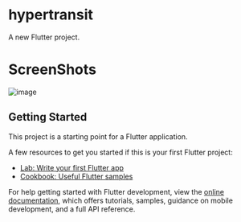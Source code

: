 # hypertransit

A new Flutter project.

# ScreenShots 
![image](https://github.com/user-attachments/assets/044a18c1-89a0-4222-95e6-3557204a6ae6)



## Getting Started

This project is a starting point for a Flutter application.

A few resources to get you started if this is your first Flutter project:

- [Lab: Write your first Flutter app](https://docs.flutter.dev/get-started/codelab)
- [Cookbook: Useful Flutter samples](https://docs.flutter.dev/cookbook)

For help getting started with Flutter development, view the
[online documentation](https://docs.flutter.dev/), which offers tutorials,
samples, guidance on mobile development, and a full API reference.
